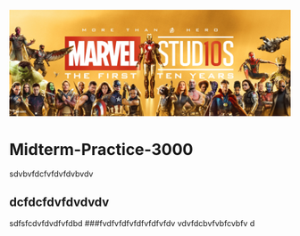 ![MCU](Marvel-10-Years-Banner.jpg "main image")
# Midterm-Practice-3000
sdvbvfdcfvfdvfdvbvdv
## dcfdcfdvfdvdvdv
sdfsfcdvfdvdfvfdbd
###fvdfvfdfvfdfvfdfvfdv
vdvfdcbvfvbfcvbfv d